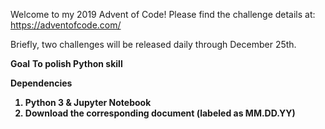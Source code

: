 Welcome to my 2019 Advent of Code!
Please find the challenge details at: https://adventofcode.com/

Briefly, two challenges will be released daily through December 25th.  

**Goal**
<b>To polish Python skill<b/>

**Dependencies**
1. Python 3 & Jupyter Notebook
2. Download the corresponding document (labeled as MM.DD.YY)
